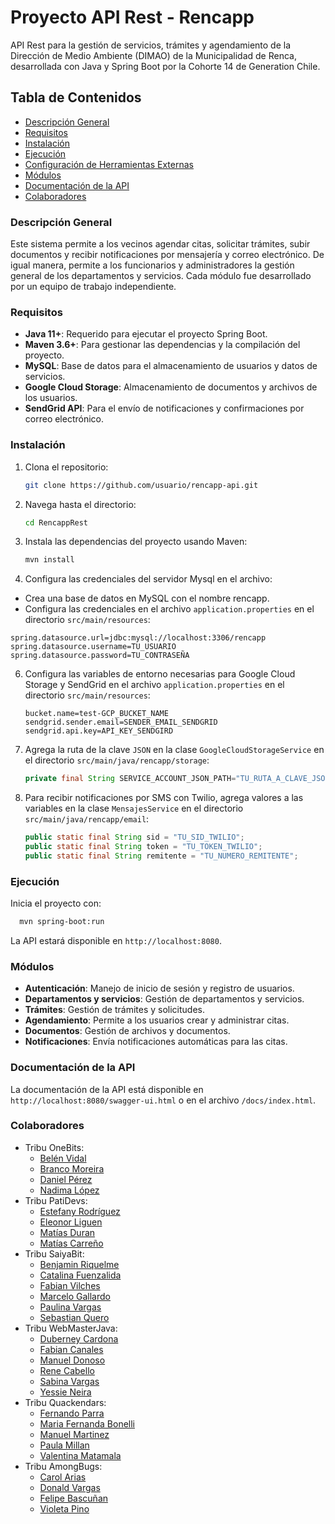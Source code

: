 # Proyecto API Rest - Rencapp

API Rest para la gestión de servicios, trámites y agendamiento de la Dirección de Medio Ambiente (DIMAO) de la Municipalidad de Renca, desarrollada con Java y Spring Boot por la Cohorte 14 de Generation Chile.

## Tabla de Contenidos
- [Descripción General](#descripción-general)
- [Requisitos](#requisitos)
- [Instalación](#instalación)
- [Ejecución](#ejecución)
- [Configuración de Herramientas Externas](#configuración-de-herramientas-externas)
- [Módulos](#módulos)
- [Documentación de la API](#documentación-de-la-api)
- [Colaboradores](#colaboradores)

### Descripción General
Este sistema permite a los vecinos agendar citas, solicitar trámites, subir documentos y recibir notificaciones por mensajería y correo electrónico. De igual manera, permite a los funcionarios y administradores la gestión general de los departamentos y servicios. Cada módulo fue desarrollado por un equipo de trabajo independiente.

### Requisitos
- **Java 11+**: Requerido para ejecutar el proyecto Spring Boot.
- **Maven 3.6+**: Para gestionar las dependencias y la compilación del proyecto.
- **MySQL**: Base de datos para el almacenamiento de usuarios y datos de servicios.
- **Google Cloud Storage**: Almacenamiento de documentos y archivos de los usuarios.
- **SendGrid API**: Para el envío de notificaciones y confirmaciones por correo electrónico.

### Instalación
1. Clona el repositorio:
   ```bash
   git clone https://github.com/usuario/rencapp-api.git
   ```
2. Navega hasta el directorio:
   ```bash
   cd RencappRest
   ```
3. Instala las dependencias del proyecto usando Maven:
   ```bash
   mvn install
   ```
4. Configura las credenciales del servidor Mysql en el archivo:
  - Crea una base de datos en MySQL con el nombre rencapp.
  - Configura las credenciales en el archivo `application.properties` en el directorio `src/main/resources`:
   ```properties
   spring.datasource.url=jdbc:mysql://localhost:3306/rencapp
   spring.datasource.username=TU_USUARIO
   spring.datasource.password=TU_CONTRASEÑA
   ```
6. Configura las variables de entorno necesarias para Google Cloud Storage y SendGrid en el archivo `application.properties` en el directorio `src/main/resources`:
    ```properties
   bucket.name=test-GCP_BUCKET_NAME
   sendgrid.sender.email=SENDER_EMAIL_SENDGRID
   sendgrid.api.key=API_KEY_SENDGIRD
   ```
7. Agrega la ruta de la clave `JSON` en la clase  `GoogleCloudStorageService` en el directorio `src/main/java/rencapp/storage`:
   ```java
   private final String SERVICE_ACCOUNT_JSON_PATH="TU_RUTA_A_CLAVE_JSON"
   ```
8. Para recibir notificaciones por SMS con Twilio, agrega valores a las variables en la clase  `MensajesService` en el directorio `src/main/java/rencapp/email`:
   ```java
   public static final String sid = "TU_SID_TWILIO";
   public static final String token = "TU_TOKEN_TWILIO";
   public static final String remitente = "TU_NUMERO_REMITENTE";
   ```

### Ejecución
Inicia el proyecto con:
 ```bash
   mvn spring-boot:run
 ```
La API estará disponible en `http://localhost:8080`.

### Módulos
- **Autenticación**: Manejo de inicio de sesión y registro de usuarios.
- **Departamentos y servicios**: Gestión de departamentos y servicios.
- **Trámites**: Gestión de trámites y solicitudes.
- **Agendamiento**: Permite a los usuarios crear y administrar citas.
- **Documentos**: Gestión de archivos y documentos.
- **Notificaciones**: Envía notificaciones automáticas para las citas.

### Documentación de la API
La documentación de la API está disponible en `http://localhost:8080/swagger-ui.html` o en el archivo `/docs/index.html`.

### Colaboradores
- Tribu OneBits:
  - [Belén Vidal](https://github.com/belenvidal1)
  - [Branco Moreira](https://github.com/BrancoMI)
  - [Daniel Pérez](https://github.com/Daniel27Perez)
  - [Nadima López](https://github.com/NadimaLopez)
- Tribu PatiDevs:
  - [Estefany Rodríguez](https://github.com/EstefanyRodriguezP)
  - [Eleonor Liguen](https://github.com/mendriLg)
  - [Matías Duran](https://github.com/znatan13)
  - [Matías Carreño](https://github.com/MatiasD20)
- Tribu SaiyaBit:
  - [Benjamin Riquelme](https://github.com/MrBenji20)
  - [Catalina Fuenzalida](https://github.com/catycaaa)
  - [Fabian Vilches](https://github.com/C14Vilches)
  - [Marcelo Gallardo](https://github.com/MarceloGallardo01)
  - [Paulina Vargas](https://github.com/PaulinaaVargas)
  - [Sebastian Quero](https://github.com/QueroSebastian)
- Tribu WebMasterJava:
  - [Duberney Cardona](https://github.com/BuBaBug)
  - [Fabian Canales](https://github.com/FabianCanales)
  - [Manuel Donoso](https://github.com/Manueldonoso07)
  - [Rene Cabello](https://github.com/CabelloMorales)
  - [Sabina Vargas](https://github.com/SabinaVC)
  - [Yessie Neira](https://github.com/YessNC)
- Tribu Quackendars:
  - [Fernando Parra](https://github.com/fernandopmtz)
  - [Maria Fernanda Bonelli](https://github.com/mariabonelli)
  - [Manuel Martinez](https://github.com/manueelmg)
  - [Paula Millan](https://github.com/zmillanpaula)
  - [Valentina Matamala](https://github.com/ValentinaMatamalaGonzalez)
- Tribu AmongBugs:
  - [Carol Arias](https://github.com/AriasCarol)
  - [Donald Vargas](https://github.com/DonaldVargas7)
  - [Felipe Bascuñan](https://github.com/FelipeBascunanA)
  - [Violeta Pino](https://github.com/Viole0416)
